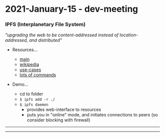 2021-January-15 - dev-meeting
=============================


### IPFS (Interplanetary File System)

_"upgrading the web to be content-addressed instead of location-addressed, and distributed"_

- Resources...
    - [main](https://ipfs.io)
    - [wikipedia](https://en.wikipedia.org/wiki/InterPlanetary_File_System)
    - [use-cases](https://docs.ipfs.io/concepts/usage-ideas-examples/)
    - [lots of commands](https://docs.ipfs.io/reference/cli/#ipfs)

- Demo...
    - cd to folder
    - `$ ipfs add -r ./`
    - `$ ipfs daemon`
        - provides web-interface to resources
        - puts you in "online" mode, and initiates connections to peers (so consider blocking with firewall)

---

---
